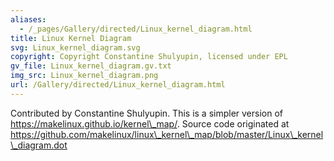 ```yaml
---
aliases:
  - /_pages/Gallery/directed/Linux_kernel_diagram.html
title: Linux Kernel Diagram
svg: Linux_kernel_diagram.svg
copyright: Copyright Constantine Shulyupin, licensed under EPL
gv_file: Linux_kernel_diagram.gv.txt
img_src: Linux_kernel_diagram.png
url: /Gallery/directed/Linux_kernel_diagram.html
---
```

Contributed by Constantine Shulyupin. This is a simpler version of https://makelinux.github.io/kernel\_map/. Source code originated at https://github.com/makelinux/linux\_kernel\_map/blob/master/Linux\_kernel\_diagram.dot
